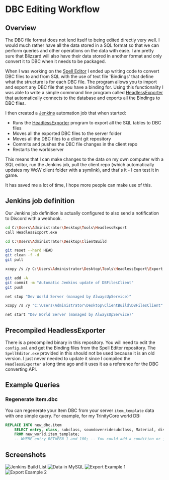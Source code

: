 # DBC Editing Workflow
## Overview

The DBC file format does not lend itself to being edited directly very well. I would much rather have all the data stored in a SQL format so that we can perform queries and other operations on the data with ease. I am pretty sure that Blizzard will also have their data stored in another format and only convert it to DBC when it needs to be packaged.

When I was working on the [Spell Editor](https://github.com/stoneharry/WoW-Spell-Editor) I ended up writing code to convert DBC files to and from SQL with the use of text file 'Bindings' that define what the structure is for each DBC file. The program allows you to import and export any DBC file that you have a binding for. Using this functionality I was able to write a simple commnand line program called [HeadlessExporter](https://github.com/stoneharry/WoW-Spell-Editor/blob/master/HeadlessExport/Program.cs) that automatically connects to the database and exports all the Bindings to DBC files.

I then created a [Jenkins](https://www.jenkins.io/) automation job that when started:
- Runs the [HeadlessExporter](https://github.com/stoneharry/WoW-Spell-Editor/blob/master/HeadlessExport/Program.cs) program to export all the SQL tables to DBC files
- Moves all the exported DBC files to the server folder
- Moves all the DBC files to a client git repository
- Commits and pushes the DBC file changes in the client repo
- Restarts the worldserver

This means that I can make changes to the data on my own computer with a SQL editor, run the Jenkins job, pull the client repo (which automatically updates my WoW client folder with a symlink), and that's it - I can test it in game.

It has saved me a lot of time, I hope more people can make use of this.

## Jenkins job definition

Our Jenkins job definition is actually configured to also send a notification to Discord with a webhook.
```bash
cd C:\Users\Administrator\Desktop\Tools\HeadlessExport
call HeadlessExport.exe

cd C:\Users\Administrator\Desktop\ClientBuild

git reset --hard HEAD
git clean -f -d
git pull

xcopy /s /y C:\Users\Administrator\Desktop\Tools\HeadlessExport\Export C:\Users\Administrator\Desktop\ClientBuild\DBFilesClient

git add -A
git commit -m "Automatic Jenkins update of DBFilesClient"
git push

net stop "Dev World Server (managed by AlwaysUpService)"

xcopy /s /y "C:\Users\Administrator\Desktop\ClientBuild\DBFilesClient" "C:\HoT\Development\Server\dbc"

net start "Dev World Server (managed by AlwaysUpService)"
```

## Precompiled HeadlessExporter

There is a precompiled binary in this repository. You will need to edit the `config.xml` and get the Binding files from the Spell Editor repository. The `SpellEditor.exe` provided in this should not be used because it is an old version. I just never needed to update it since I compiled the `HeadlessExporter` a long time ago and it uses it as a reference for the DBC converting API.

## Example Queries
### Regenerate Item.dbc

You can regenerate your Item DBC from your server `item_template` data with one simple query. For example, for my TrinityCore world DB:
```sql
REPLACE INTO new_dbc.item
    SELECT entry, class, subclass, soundoverridesubclass, Material, displayid, InventoryType, sheath
    FROM new_world.item_template;
    -- WHERE entry BETWEEN 1 and 100; -- You could add a condition or just regenerate everything
```

## Screenshots

![Jenkins Build List](https://i.imgur.com/D1FgsmG.png)
![Data in MySQL](https://i.imgur.com/82V2IxE.png)
![Export Example 1](https://i.imgur.com/ZBtiSMe.png)
![Export Example 2](https://i.imgur.com/HfNhZop.png)
